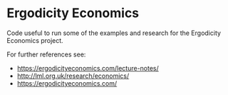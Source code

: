 # Ergodicity Economics

Code useful to run some of the examples and research for the Ergodicity Economics project.

For further references see:
* https://ergodicityeconomics.com/lecture-notes/
* http://lml.org.uk/research/economics/
* https://ergodicityeconomics.com/

